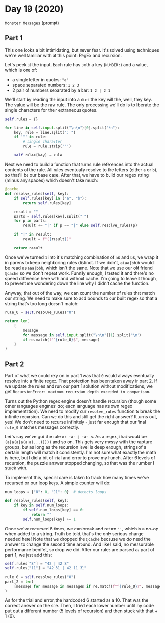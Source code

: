 # Day 19 (2020)

`Monster Messages` ([prompt](https://adventofcode.com/2020/day/19))

## Part 1

This one looks a bit intimidating, but never fear. It's solved using techniques we're well familiar with at this point: RegEx and recursion.

Let's peek at the input. Each rule has both a key (`NUMBER:`) and a value, which is one of:

- a single letter in quotes: `"a"`
- space separated numbers: `1 2 3`
- 2 pair of numbers separated by a bar: `1 2 | 2 1`

We'll start by reading the input into a `dict` the key will the, well, they key. The value will be the raw rule. The only processing we'll do is to liberate the single characters for their extraneous quotes.

```py
self.rules = {}

for line in self.input.split("\n\n")[0].split("\n"):
    key, rule = line.split(": ")
    if '"' in rule:
        # single character
        rule = rule.strip('"')

    self.rules[key] = rule
```

Next we need to build a function that turns rule references into the actual contents of the rule. All rules eventually resolve to the letters (either `a` or `b`), so that'll be our base case. After that, we have to build our regex string (minus any spaces) which doesn't take much:

```py
@cache
def resolve_rules(self, key):
    if self.rules[key] in ("a", "b"):
        return self.rules[key]

    result = ""
    parts = self.rules[key].split(" ")
    for p in parts:
        result += "|" if p == "|" else self.resolve_rules(p)

    if "|" in result:
        result = f"({result})"

    return result
```

Once we've turned `1` into it's matching combination of `a`s and `b`s, we wrap it in parens to keep neighboring rules distinct. If we didn't, `a(aa|bb)b` would be read as `aaa|bbb`, which isn't the same. Note that we use our old friend `@cache` so we don't repeat work. Funnily enough, I tested it and there's no speed difference here with and without cache. I'm going to leave it though, to prevent me wondering down the line why I didn't cache the function.

Anyway, that out of the way, we can count the number of rules that match our string. We need to make sure to add bounds to our built regex so that a string that's too long doesn't match:

```py
rule_0 = self.resolve_rules("0")

return len(
    [
        message
        for message in self.input.split("\n\n")[1].split("\n")
        if re.match(f"^{rule_0}$", message)
    ]
)
```

## Part 2

Part of what we could rely on in part 1 was that `0` would always eventually resolve into a finite regex. That protection has been taken away in part 2. If we update the rules and run our part 1 solution without modifications, we get `RecursionError: maximum recursion depth exceeded in comparison`.

Turns out the Python regex engine doesn't handle recursion (though some other languages engines' do; each language has its own regex implementation). We need to modify our `resolve_rules` function to break the infinite recursion. Can we do this and still get the right answer? It turns out, yes! We don't need to recurse infinitely - just far enough that our final `rule_0` matches messages correctly.

Let's say we've got the rule `8: "a" | "a" 8`. As a regex, that would be `(a|a(a|a(a|a(...)))))` and so on. This gets very messy with the capture groups, but as long as the recursion level is deep enough, strings of a certain length will match it consistently. I'm not sure what exactly the math is here, but I did a bit of trial and error to prove my hunch. After 6 levels of recursion, the puzzle answer stopped changing, so that was the number I stuck with.

To implement this, special care is taken to track how many times we've recursed on our loop keys. A simple counter will do:

```py
num_loops = {"8": 0, "11": 0}  # detects loops

def resolve_rules(self, key):
    if key in self.num_loops:
        if self.num_loops[key] == 6:
            return ""
        self.num_loops[key] += 1
```

Once we've recursed 6 times, we can break and return `''`, which is a no-op when added to a string. Truth be told, that's the only serious change needed here! Note that we dropped the `@cache` because we _do_ need the answer to change the second time around. And like I said, no measurable performance benifet, so drop we did. After our rules are parsed as part of part 1, we just add this:

```py
self.rules["8"] = "42 | 42 8"
self.rules["11"] = "42 31 | 42 11 31"

rule_0 = self.resolve_rules("0")
part_2 = len(
    [message for message in messages if re.match(f"^{rule_0}$", message)]
)
```

As for the trial and error, the hardcoded 6 started as a 10. That was the correct answer on the site. Then, I tried each lower number until my code put out a different number (5 levels of recursion) and then stuck with that + 1 (6).
